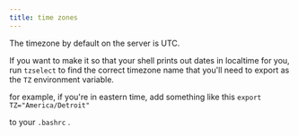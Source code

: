 ```yaml
---
title: time zones
---
```


The timezone by default on the server is UTC.

If you want to make it so that your shell prints out dates in localtime for you, run `tzselect`
to find the correct timezone name that you'll need to export as the `TZ` environment variable.

for example, if you're in eastern time, add something like this
`export TZ="America/Detroit"`

to your `.bashrc` .

